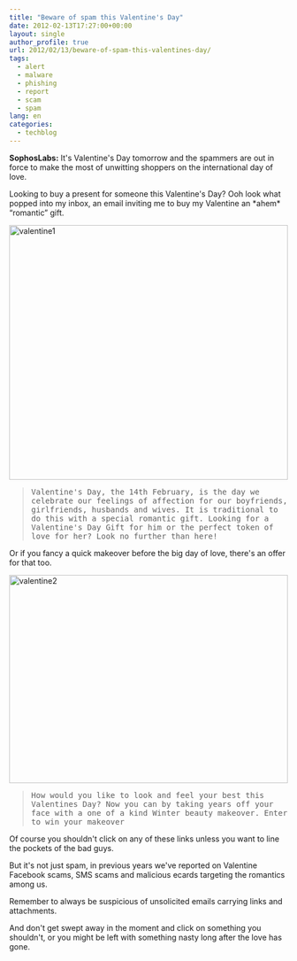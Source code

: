 ```yaml
---
title: "Beware of spam this Valentine's Day"
date: 2012-02-13T17:27:00+00:00
layout: single
author_profile: true
url: 2012/02/13/beware-of-spam-this-valentines-day/
tags:
  - alert
  - malware
  - phishing
  - report
  - scam
  - spam
lang: en
categories: 
  - techblog
---
```

**SophosLabs:** It's Valentine's Day tomorrow and the spammers are out in force to make the most of unwitting shoppers on the international day of love. 

Looking to buy a present for someone this Valentine's Day? Ooh look what popped into my inbox, an email inviting me to buy my Valentine an \*ahem\* “romantic” gift. 

[<img title="valentine1" border="0" alt="valentine1" src="http://lh6.ggpht.com/-wW5KK8Di61A/TzlAu-pxRRI/AAAAAAAAEwg/9SezOevORXU/valentine1_thumb%25255B1%25255D.jpg?imgmax=800" width="504" height="460" />](http://lh5.ggpht.com/-VtmKQAPo44w/TzlAaMIHhbI/AAAAAAAAEwY/swJSyWA_Kqg/s1600-h/valentine1%25255B3%25255D.jpg) 

> <tt>Valentine's Day, the 14th February, is the day we celebrate our feelings of affection for our boyfriends, girlfriends, husbands and wives. It is traditional to do this with a special romantic gift. Looking for a Valentine's Day Gift for him or the perfect token of love for her? Look no further than here!</tt>

Or if you fancy a quick makeover before the big day of love, there's an offer for that too. 

[<img title="valentine2" border="0" alt="valentine2" src="http://lh6.ggpht.com/-aB8zN9h88ak/TzlA55TRbqI/AAAAAAAAEww/TgT4_xRMbI8/valentine2_thumb%25255B2%25255D.jpg?imgmax=800" width="504" height="376" />](http://lh6.ggpht.com/-jIOqeugTo2o/TzlA1a_3dOI/AAAAAAAAEwo/KH-d5MYfGHQ/s1600-h/valentine2%25255B4%25255D.jpg) 

> <tt>How would you like to look and feel your best this Valentines Day? Now you can by taking years off your face with a one of a kind Winter beauty makeover. Enter to win your makeover</tt>

Of course you shouldn't click on any of these links unless you want to line the pockets of the bad guys. 

But it's not just spam, in previous years we've reported on Valentine Facebook scams, SMS scams and malicious ecards targeting the romantics among us. 

Remember to always be suspicious of unsolicited emails carrying links and attachments. 

And don't get swept away in the moment and click on something you shouldn't, or you might be left with something nasty long after the love has gone.